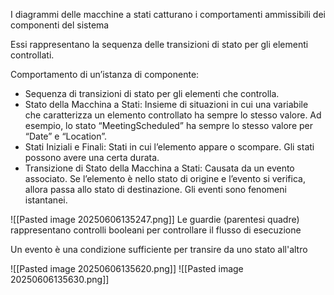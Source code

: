 
I diagrammi delle macchine a stati catturano i comportamenti ammissibili dei componenti del sistema

Essi rappresentano la sequenza delle transizioni di stato per gli elementi controllati.

Comportamento di un’istanza di componente:
- Sequenza di transizioni di stato per gli elementi che controlla.
- Stato della Macchina a Stati: Insieme di situazioni in cui una variabile che caratterizza un elemento controllato ha sempre lo stesso valore. Ad esempio, lo stato “MeetingScheduled” ha sempre lo stesso valore per “Date” e “Location”.
- Stati Iniziali e Finali: Stati in cui l’elemento appare o scompare. Gli stati possono avere una certa durata. 
- Transizione di Stato della Macchina a Stati: 
	Causata da un evento associato. Se l’elemento è nello stato di origine e l’evento si verifica, allora passa allo stato di destinazione. Gli eventi sono fenomeni istantanei.

![[Pasted image 20250606135247.png]]
Le guardie (parentesi quadre) rappresentano controlli booleani per controllare il flusso di esecuzione

Un evento è una condizione sufficiente per transire da uno stato all'altro

![[Pasted image 20250606135620.png]]
![[Pasted image 20250606135630.png]]

